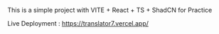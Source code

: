 This is a simple project with VITE + React + TS + ShadCN for Practice 

Live Deployment : https://translator7.vercel.app/
